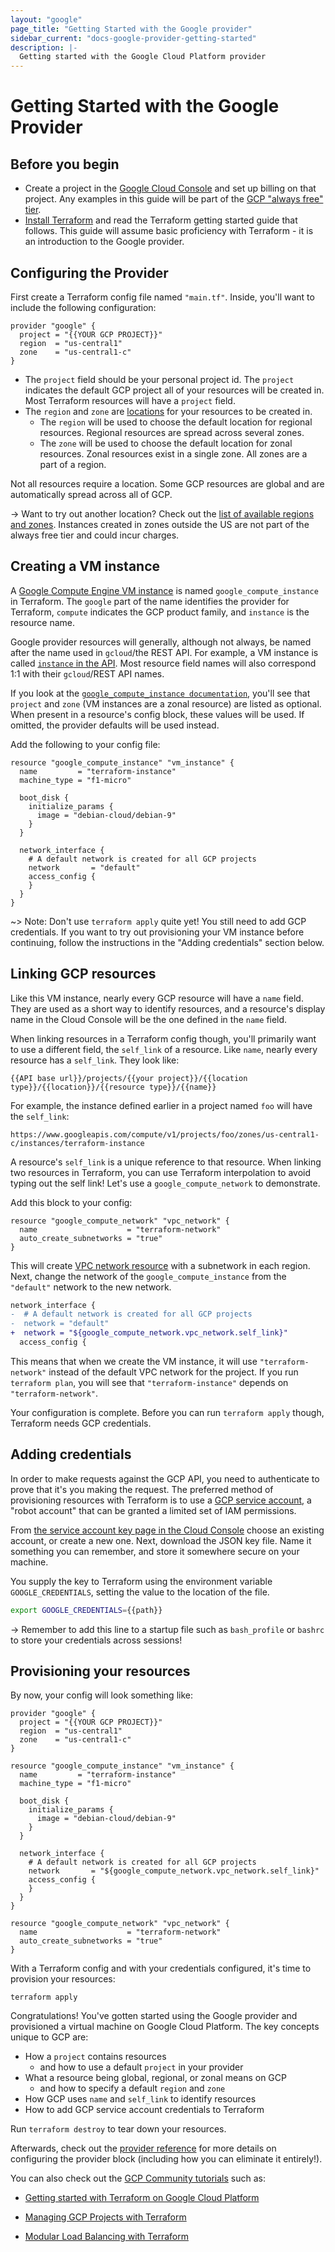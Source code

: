 ```yaml
---
layout: "google"
page_title: "Getting Started with the Google provider"
sidebar_current: "docs-google-provider-getting-started"
description: |-
  Getting started with the Google Cloud Platform provider
---
```


# Getting Started with the Google Provider

## Before you begin

* Create a project in the [Google Cloud Console](https://console.cloud.google.com/)
and set up billing on that project. Any examples in this guide will be part of
the [GCP "always free" tier](https://cloud.google.com/free/).
* [Install Terraform](https://www.terraform.io/intro/getting-started/install.html)
and read the Terraform getting started guide that follows. This guide will
assume basic proficiency with Terraform - it is an introduction to the Google
provider.

## Configuring the Provider

First create a Terraform config file named `"main.tf"`. Inside, you'll
want to include the following configuration:

```hcl
provider "google" {
  project = "{{YOUR GCP PROJECT}}"
  region  = "us-central1"
  zone    = "us-central1-c"
}
```

* The `project` field should be your personal project id. The `project`
indicates the default GCP project all of your resources will be created in.
Most Terraform resources will have a `project` field.
* The `region` and `zone` are [locations](https://cloud.google.com/compute/docs/regions-zones/global-regional-zonal-resources)
for your resources to be created in.
    * The `region` will be used to choose the default location for regional
    resources. Regional resources are spread across several zones.
    * The `zone` will be used to choose the default location for zonal resources.
    Zonal resources exist in a single zone. All zones are a part of a region.

Not all resources require a location. Some GCP resources are global and are
automatically spread across all of GCP.

-> Want to try out another location? Check out the [list of available regions and zones](https://cloud.google.com/compute/docs/regions-zones/#available).
Instances created in zones outside the US are not part of the always free tier
and could incur charges.

## Creating a VM instance
A [Google Compute Engine VM instance](https://cloud.google.com/compute/docs/instances/) is
named `google_compute_instance` in Terraform. The `google` part of the name
identifies the provider for Terraform, `compute` indicates the GCP product
family, and `instance` is the resource name.

Google provider resources will generally, although not always, be named after
the name used in `gcloud`/the REST API. For example, a VM instance is called
[`instance` in the API](https://cloud.google.com/compute/docs/reference/rest/v1/instances).
Most resource field names will also correspond 1:1 with their `gcloud`/REST API
names.

If you look at the [`google_compute_instance documentation`](/docs/providers/google/r/compute_instance.html),
you'll see that `project` and `zone` (VM instances are a zonal resource) are
listed as optional. When present in a resource's config block, these values will
be used. If omitted, the provider defaults will be used instead.

Add the following to your config file:

```hcl
resource "google_compute_instance" "vm_instance" {
  name         = "terraform-instance"
  machine_type = "f1-micro"

  boot_disk {
    initialize_params {
      image = "debian-cloud/debian-9"
    }
  }

  network_interface {
    # A default network is created for all GCP projects
    network       = "default"
    access_config {
    }
  }
}
```

~> Note: Don't use `terraform apply` quite yet! You still need to add GCP
credentials. If you want to try out provisioning your VM instance before
continuing, follow the instructions in the "Adding credentials" section below.

## Linking GCP resources

Like this VM instance, nearly every GCP resource will have a `name` field. They
are used as a short way to identify resources, and a resource's display name in
the Cloud Console will be the one defined in the `name` field.

When linking resources in a Terraform config though, you'll primarily want to
use a different field, the `self_link` of a resource. Like `name`, nearly every
resource has a `self_link`. They look like:

```
{{API base url}}/projects/{{your project}}/{{location type}}/{{location}}/{{resource type}}/{{name}}
```

For example, the instance defined earlier in a project named `foo` will have
the `self_link`:

```
https://www.googleapis.com/compute/v1/projects/foo/zones/us-central1-c/instances/terraform-instance
```

A resource's `self_link` is a unique reference to that resource. When
linking two resources in Terraform, you can use Terraform interpolation to
avoid typing out the self link! Let's use a `google_compute_network` to
demonstrate.

Add this block to your config:

```hcl
resource "google_compute_network" "vpc_network" {
  name                    = "terraform-network"
  auto_create_subnetworks = "true"
}
```

This will create [VPC network resource](/docs/providers/google/r/compute_network.html)
with a subnetwork in each region. Next, change the network of the
`google_compute_instance` from the `"default"` network to the new network.

```diff
network_interface {
-  # A default network is created for all GCP projects
-  network = "default"
+  network = "${google_compute_network.vpc_network.self_link}"
  access_config {
```

This means that when we create the VM instance, it will use
`"terraform-network"` instead of the default VPC network for the project. If you
run `terraform plan`, you will see that `"terraform-instance"` depends on
`"terraform-network"`.

Your configuration is complete. Before you can run `terraform apply` though,
Terraform needs GCP credentials.

## Adding credentials
In order to make requests against the GCP API, you need to authenticate to prove
that it's you making the request. The preferred method of provisioning resources
with Terraform is to use a [GCP service account](https://cloud.google.com/docs/authentication/getting-started),
a "robot account" that can be granted a limited set of IAM permissions.

From [the service account key page in the Cloud Console](https://console.cloud.google.com/apis/credentials/serviceaccountkey)
choose an existing account, or create a new one. Next, download the JSON key
file. Name it something you can remember, and store it somewhere secure on your
machine.

You supply the key to Terraform using the environment variable
`GOOGLE_CREDENTIALS`, setting the value to the location of the file.

```bash
export GOOGLE_CREDENTIALS={{path}}
```

-> Remember to add this line to a startup file such as `bash_profile` or
`bashrc` to store your credentials across sessions!

## Provisioning your resources
By now, your config will look something like:

```hcl
provider "google" {
  project = "{{YOUR GCP PROJECT}}"
  region  = "us-central1"
  zone    = "us-central1-c"
}

resource "google_compute_instance" "vm_instance" {
  name         = "terraform-instance"
  machine_type = "f1-micro"

  boot_disk {
    initialize_params {
      image = "debian-cloud/debian-9"
    }
  }

  network_interface {
    # A default network is created for all GCP projects
    network       = "${google_compute_network.vpc_network.self_link}"
    access_config {
    }
  }
}

resource "google_compute_network" "vpc_network" {
  name                    = "terraform-network"
  auto_create_subnetworks = "true"
}
```

With a Terraform config and with your credentials configured, it's time to
provision your resources:

```hcl
terraform apply
```

Congratulations! You've gotten started using the Google provider and provisioned
a virtual machine on Google Cloud Platform. The key concepts unique to GCP are:

* How a `project` contains resources
    * and how to use a default `project` in your provider
* What a resource being global, regional, or zonal means on GCP
    * and how to specify a default `region` and `zone`
* How GCP uses `name` and `self_link` to identify resources
* How to add GCP service account credentials to Terraform

Run `terraform destroy` to tear down your resources.

Afterwards, check out the [provider reference](/docs/providers/google/guides/provider_reference.html) for more details on configuring
the provider block (including how you can eliminate it entirely!).

You can also check out the [GCP Community tutorials](https://cloud.google.com/community/tutorials/)
such as:

* [Getting started with Terraform on Google Cloud Platform](https://cloud.google.com/community/tutorials/getting-started-on-gcp-with-terraform)

* [Managing GCP Projects with Terraform](https://cloud.google.com/community/tutorials/managing-gcp-projects-with-terraform)

* [Modular Load Balancing with Terraform](https://cloud.google.com/community/tutorials/modular-load-balancing-with-terraform)
